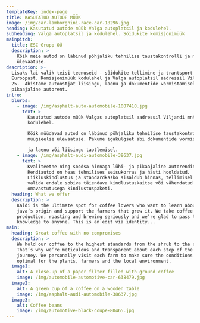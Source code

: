 ```yaml
---
templateKey: index-page
title: KASUTATUD AUTODE MÜÜK
image: /img/car-lamborghini-race-car-18296.jpg
heading: Kasutatud autode müük Valga autoplatsil ja kodulehel.
subheading: Valga autoplatsil ja kodulehel. Sõidukite komisjonimüük
mainpitch:
  title: ESC Grupp OÜ
  description: >
    Kõik meie autod on läbinud põhjaliku tehnilise taustakontrolli ja müügieelse
    ülevaatuse.
description: >-
  Lisaks lai valik teisi teenuseid - sõidukite tellimine ja trantsport
  Euroopast. Komisjonimüük kodulehel ja Valga autoplatsil aadressil Viljandi mnt
  25.  Abistame autoostjat liisingu, laenu ja dokumentide vormistamisel. Lühi ja
  pikaajaline autorent.
intro:
  blurbs:
    - image: /img/asphalt-auto-automobile-1007410.jpg
      text: >
        Kasutatud autode müük Valgas autoplatsil aadressil Viljandi mnt 25 ja
        kodulehel. 

        Kõik müüdavad autod on läbinud põhjaliku tehnilise taustakontrolli ja
        müügieelse ülevaatuse. Pakume igakülgset abi dokumentide vormistamisel

        ja laenu või liisingu taotlemisel.
    - image: /img/asphalt-audi-automobile-38637.jpg
      text: >
        Kvaliteetne ning soodsa hinnaga lühi- ja pikaajaline autorenditeenus.
        Rendiautod on heas tehnilises seisukorras ja hästi hooldatud.
        Liikluskindlustus ja standardkasko sisaldub hinnas, tellimisel saate
        valida endale sobiva täiendava kindlustuskaitse või vähendatud
        omavastutusega kindlustuspaketi.
  heading: What we offer
  description: >
    Kaldi is the ultimate spot for coffee lovers who want to learn about their
    java’s origin and support the farmers that grew it. We take coffee
    production, roasting and brewing seriously and we’re glad to pass that
    knowledge to anyone. This is an edit via identity...
main:
  heading: Great coffee with no compromises
  description: >
    We hold our coffee to the highest standards from the shrub to the cup.
    That’s why we’re meticulous and transparent about each step of the coffee’s
    journey. We personally visit each farm to make sure the conditions are
    optimal for the plants, farmers and the local environment.
  image1:
    alt: A close-up of a paper filter filled with ground coffee
    image: /img/automobile-automotive-car-638479.jpg
  image2:
    alt: A green cup of a coffee on a wooden table
    image: /img/asphalt-audi-automobile-38637.jpg
  image3:
    alt: Coffee beans
    image: /img/automotive-black-coupe-80465.jpg
---
```


